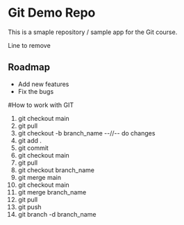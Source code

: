 # Git Demo Repo
This is a smaple repository / sample app for the Git course.

Line to remove

## Roadmap
* Add new features
* Fix the bugs

#How to work with GIT 
1. git checkout main
2. git pull
3. git checkout -b branch_name
--//-- do changes
4. git add .
5. git commit
6. git checkout main
7. git pull 
8. git checkout branch_name
9. git merge main 
10. git checkout main 
11. git merge branch_name
12. git pull
13. git push 
14. git branch -d branch_name

